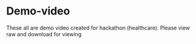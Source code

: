 # Demo-video

These all are demo video created for hackathon (healthcare).
Please view raw and download for viewing
